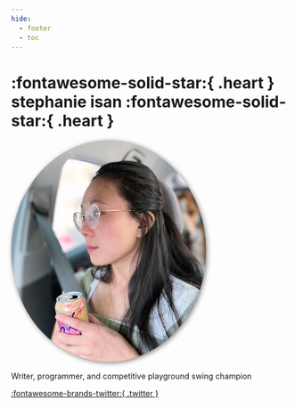 ```yaml
---
hide:
  - footer
  - toc
---
```


# :fontawesome-solid-star:{ .heart } stephanie isan :fontawesome-solid-star:{ .heart }

<img src = "../assets/propic2.png" alt="me i guess" style = "border-radius:50%;width:350px; filter: drop-shadow(2px 2px 4px gray);"> 

Writer, programmer, and competitive playground swing champion


[:fontawesome-brands-twitter:{ .twitter }](https://twitter.com/srirachachang)

